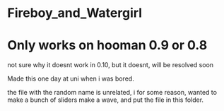 # Fireboy_and_Watergirl

# Only works on hooman 0.9 or 0.8
not sure why it doesnt work in 0.10, but it doesnt, will be resolved soon

Made this one day at uni when i was bored.

the file with the random name is unrelated, i for some reason, wanted to make a bunch of sliders make a wave, and put the file in this folder.

